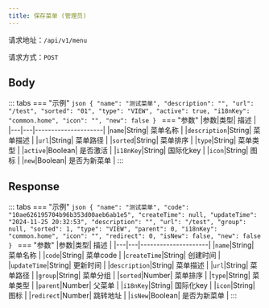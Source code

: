 ```yaml
---
title: 保存菜单 (管理员)
---
```


请求地址：`/api/v1/menu`

请求方式：`POST`

## Body

::: tabs
    === "示例"
        ```json
        {
            "name": "测试菜单",
            "description": "",
            "url": "/test",
            "sorted": "01",
            "type": "VIEW",
            "active": true,
            "i18nKey": "common.home",
            "icon": "",
            "new": false
        }
        ```
    === "参数"
        |参数|类型| 描述                  |
        |---|---|---------------------|
        |`name`|String| 菜单名称               |
        |`description`|String| 菜单描述               |
        |`url`|String| 菜单路径               |
        |`sorted`|String| 菜单排序               |
        |`type`|String| 菜单类型               |
        |`active`|Boolean| 是否激活               |
        |`i18nKey`|String| 国际化key               |
        |`icon`|String| 图标               |
        |`new`|Boolean| 是否为新菜单               |
:::

## Response

::: tabs
    === "示例"
        ```json
        {
            "name": "测试菜单",
            "code": "10ae626195704b96b353d00aeb6ab1e5",
            "createTime": null,
            "updateTime": "2024-11-25 20:32:53",
            "description": "",
            "url": "/test",
            "group": null,
            "sorted": 1,
            "type": "VIEW",
            "parent": 0,
            "i18nKey": "common.home",
            "icon": "",
            "redirect": 0,
            "isNew": false,
            "new": false
        }
        ```
    === "参数"
        |参数|类型| 描述                  |
        |---|---|---------------------|
        |`name`|String| 菜单名称               |
        |`code`|String| 菜单code               |
        |`createTime`|String| 创建时间               |
        |`updateTime`|String| 更新时间               |
        |`description`|String| 菜单描述               |
        |`url`|String| 菜单路径               |
        |`group`|String| 菜单分组               |
        |`sorted`|Number| 菜单排序               |
        |`type`|String| 菜单类型               |
        |`parent`|Number| 父菜单               |
        |`i18nKey`|String| 国际化key               |
        |`icon`|String| 图标               |
        |`redirect`|Number| 跳转地址               |
        |`isNew`|Boolean| 是否为新菜单               |
:::